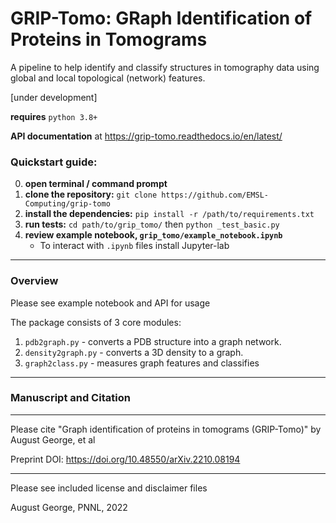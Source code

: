 # GRIP-Tomo: GRaph Identification of Proteins in Tomograms
A pipeline to help identify and classify structures in tomography data using global and local topological (network) features. 

[under development]

**requires** `python 3.8+`

**API documentation** at https://grip-tomo.readthedocs.io/en/latest/

### Quickstart guide:

0. **open terminal / command prompt**
1. **clone the repository:** `git clone https://github.com/EMSL-Computing/grip-tomo`
2. **install the dependencies:** `pip install -r /path/to/requirements.txt`  
3. **run tests:** `cd path/to/grip_tomo/` then `python _test_basic.py`
4. **review example notebook, `grip_tomo/example_notebook.ipynb`**
    - To interact with `.ipynb` files install Jupyter-lab
---

### Overview

Please see example notebook and API for usage

The package consists of 3 core modules: 
1. `pdb2graph.py` - converts a PDB structure into a graph network. 
2. `density2graph.py` - converts a 3D density to a graph. 
3. `graph2class.py` - measures graph features and classifies

---

### Manuscript and Citation
---
Please cite "Graph identification of proteins in tomograms (GRIP-Tomo)" by August George, et al


Preprint DOI: https://doi.org/10.48550/arXiv.2210.08194


---

Please see included license and disclaimer files

August George, PNNL, 2022
